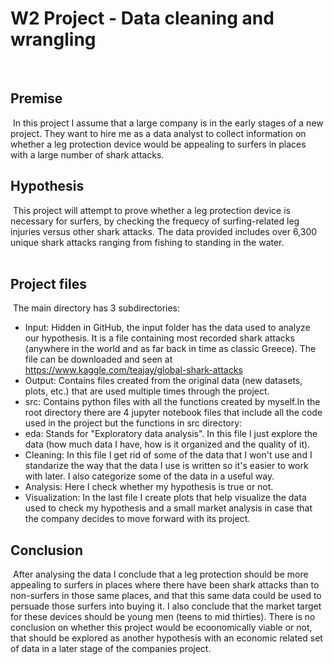 # W2 Project - Data cleaning and wrangling
​
## Premise
​
In this project I assume that a large company is in the early stages of a new project. They want to hire me as a data analyst to collect information on whether a leg protection device would be appealing to surfers in places with a large number of shark attacks.
​
## Hypothesis
​
This project will attempt to prove whether a leg protection device is necessary for surfers, by checking the frequecy of surfing-related leg injuries versus other shark attacks. The data provided includes over 6,300 unique shark attacks ranging from fishing to standing in the water.  
​
## Project files
​
The main directory has 3 subdirectories:
* Input: Hidden in GitHub, the input folder has the data used to analyze our hypothesis. It is a file containing most recorded shark attacks (anywhere in the world and as far back in time as classic Greece). The file can be downloaded and seen at https://www.kaggle.com/teajay/global-shark-attacks
* Output: Contains files created from the original data (new datasets, plots, etc.) that are used multiple times through the project.
* src: Contains python files with all the functions created by myself.
​
In the root directory there are 4 jupyter notebook files that include all the code used in the project but the functions in src directory:
* eda: Stands for "Exploratory data analysis". In this file I just explore the data (how much data I have, how is it organized and the quality of it).
* Cleaning: In this file I get rid of some of the data that I won't use and I standarize the way that the data I use is written so it's easier to work with later. I also categorize some of the data in a useful way.
* Analysis: Here I check whether my hypothesis is true or not.
* Visualization: In the last file I create plots that help visualize the data used to check my hypothesis and a small market analysis in case that the company decides to move forward with its project.
​
## Conclusion
​
After analysing the data I conclude that a leg protection should be more appealing to surfers in places where there have been shark attacks than to non-surfers in those same places, and that this same data could be used to persuade those surfers into buying it. I also conclude that the market target for these devices should be young men (teens to mid thirties). There is no conclusion on whether this project would be ecoonomically viable or not, that should be explored as another hypothesis with an economic related set of data in a later stage of the companies project.